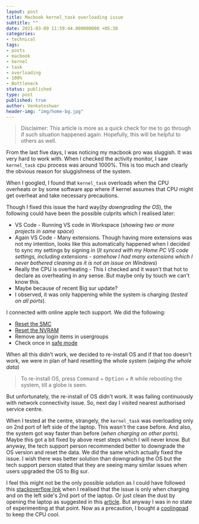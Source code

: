 ```yaml
---
layout: post
title: Macbook kernel_task overloading issue
subtitle: ""
date: 2021-03-09 11:59:44.000000000 +05:30
categories:
- technical
tags:
- posts
- macbook
- kernel
- task
- overloading
- 100%
- Bottleneck
status: published
type: post
published: true
author: Venkateshwar
header-img: "img/home-bg.jpg"
---
```


> Disclaimer: This article is more as a quick check for me to go through if such situation happened again. Hopefully, this will be helpful to others as well.

From the last five days, I was noticing my macbook pro was sluggish. It was very hard to work with. When I checked the activity monitor, I saw `kernel_task` cpu process was around 1000%. This is too much and clearly the obvious reason for sluggishness of the system.

When I googled, I found that `kernel_task` overloads when the CPU overheats or by some software app where if kernel assumes that CPU might get overheat and take necessary precautions. 

Though I fixed this issue the hard way(_by downgrading the OS_), the following could have been the possible culprits which I realised later:
- VS Code - Running VS code in Workspace (_showing two or more projects in same space_)
- Again VS Code - Many extensions. Though having more extensions was not my intention, looks like this automatically happened when I decided to sync my settings by signing in (_It synced with my Home PC VS code settings, including extensions - somehow I had many extensions which I never bothered cleaning as it is not an issue on Windows_)
- Really the CPU is overheating - This I checked and it wasn't that hot to declare as overheating in any sense. But maybe only by touch we can't know this.
- Maybe because of recent Big sur update? 
- I observed, it was only happening while the system is charging (_tested on all ports_).

I connected with online apple tech support. We did the following:
- [Reset the SMC](https://support.apple.com/en-in/HT201295)
- [Reset the NVRAM](https://support.apple.com/en-in/HT204063)
- Remove any login items in usergroups
- Check once in [safe mode](https://support.apple.com/en-in/guide/mac-help/mh21245/mac)

When all this didn't work, we decided to re-install OS and if that too doesn't work, we were in plan of hard resetting the whole system (_wiping the whole data_)

> To re-install OS, press <kbd>Command</kbd> + <kbd>Option</kbd> + <kbd>R</kbd> while rebooting the system, till a globe is seen.

But unfortunately, the re-install of OS didn't work. It was failing continuously with network connectivity issue. So, next day I visited nearest authorised service centre.

When I tested at the centre, strangely, the `kernel_task` was overloading only on 2nd port of left side of the laptop. This wasn't the case before. And also, the system got way faster than before (_when charging on other ports_). Maybe this got a bit fixed by above reset steps which I will never know. But anyway, the tech support person recommended better to downgrade the OS version and reset the data. We did the same which actually fixed the issue. I wish there was better solution than downgrading the OS but the tech support person stated that they are seeing many similar issues when users upgraded the OS to Big sur. 

I feel this might not be the only possible solution as I could have followed this [stackoverflow link](https://apple.stackexchange.com/a/363933) when I realised that the issue is only when charging and on the left side's 2nd port of the laptop. Or just clean the dust by opening the laptop as suggested in this [article](https://discussions.apple.com/thread/3693588?answerId=17841142022#17841142022). But anyway I was in no state of experimenting at that point. Now as a precaution, I bought a [coolingpad](https://www.amazon.in/dp/B08NYR6GMM/ref=cm_sw_em_r_mt_dp_JFZ6HNJSQKKS1F1DX3PX?_encoding=UTF8&psc=1) to keep the CPU cool. 

